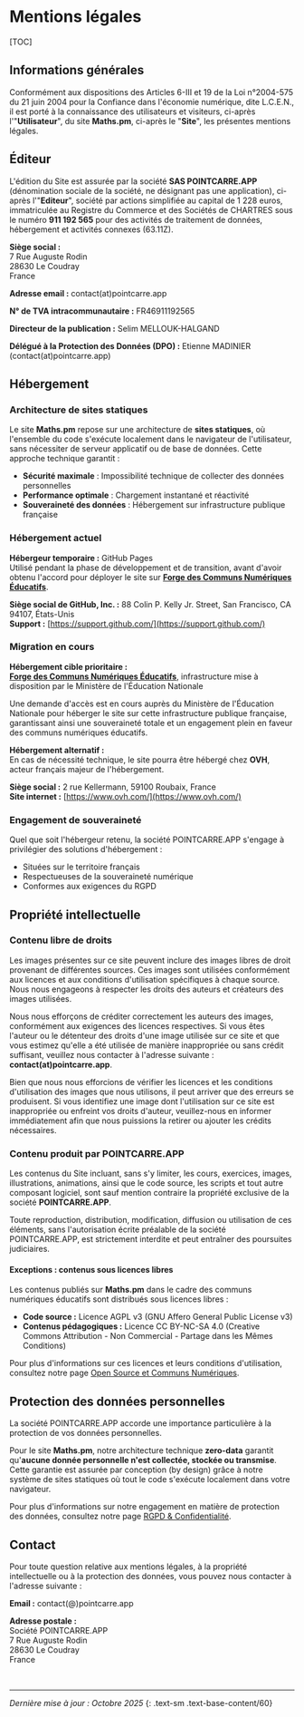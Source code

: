 # Mentions légales

[TOC]

## Informations générales

Conformément aux dispositions des Articles 6-III et 19 de la Loi n°2004-575 du 21 juin 2004 pour la Confiance dans l'économie numérique, dite L.C.E.N., il est porté à la connaissance des utilisateurs et visiteurs, ci-après l'"**Utilisateur**", du site **Maths.pm**, ci-après le "**Site**", les présentes mentions légales.

## Éditeur

L'édition du Site est assurée par la société **SAS POINTCARRE.APP** (dénomination sociale de la société, ne désignant pas une application), ci-après l'"**Editeur**", société par actions simplifiée au capital de 1 228 euros, immatriculée au Registre du Commerce et des Sociétés de CHARTRES sous le numéro **911 192 565** pour des activités de traitement de données, hébergement et activités connexes (63.11Z).

**Siège social :**  
7 Rue Auguste Rodin  
28630 Le Coudray  
France

**Adresse email :** contact(at)pointcarre.app

**N° de TVA intracommunautaire :** FR46911192565

**Directeur de la publication :** Selim MELLOUK-HALGAND

**Délégué à la Protection des Données (DPO) :** Etienne MADINIER (contact(at)pointcarre.app)



## Hébergement

### Architecture de sites statiques

Le site **Maths.pm** repose sur une architecture de **sites statiques**, où l'ensemble du code s'exécute localement dans le navigateur de l'utilisateur, sans nécessiter de serveur applicatif ou de base de données. Cette approche technique garantit :

- **Sécurité maximale** : Impossibilité technique de collecter des données personnelles
- **Performance optimale** : Chargement instantané et réactivité
- **Souveraineté des données** : Hébergement sur infrastructure publique française


### Hébergement actuel

**Hébergeur temporaire :** GitHub Pages  
Utilisé pendant la phase de développement et de transition, avant d'avoir obtenu l'accord pour déployer le site sur **[Forge des Communs Numériques Éducatifs](https://docs.forge.apps.education.fr/)**.

**Siège social de GitHub, Inc. :** 88 Colin P. Kelly Jr. Street, San Francisco, CA 94107, États-Unis  
**Support :** [https://support.github.com/](https://support.github.com/)


### Migration en cours

**Hébergement cible prioritaire :**  
**[Forge des Communs Numériques Éducatifs](https://docs.forge.apps.education.fr/)**, infrastructure mise à disposition par le Ministère de l'Éducation Nationale

Une demande d'accès est en cours auprès du Ministère de l'Éducation Nationale pour héberger le site sur cette infrastructure publique française, garantissant ainsi une souveraineté totale et un engagement plein en faveur des communs numériques éducatifs.

**Hébergement alternatif :**  
En cas de nécessité technique, le site pourra être hébergé chez **OVH**, acteur français majeur de l'hébergement.

**Siège social :** 2 rue Kellermann, 59100 Roubaix, France  
**Site internet :** [https://www.ovh.com/](https://www.ovh.com/)


### Engagement de souveraineté

Quel que soit l'hébergeur retenu, la société POINTCARRE.APP s'engage à privilégier des solutions d'hébergement :

- Situées sur le territoire français
- Respectueuses de la souveraineté numérique
- Conformes aux exigences du RGPD


## Propriété intellectuelle

### Contenu libre de droits

Les images présentes sur ce site peuvent inclure des images libres de droit provenant de différentes sources. Ces images sont utilisées conformément aux licences et aux conditions d'utilisation spécifiques à chaque source. Nous nous engageons à respecter les droits des auteurs et créateurs des images utilisées.

Nous nous efforçons de créditer correctement les auteurs des images, conformément aux exigences des licences respectives. Si vous êtes l'auteur ou le détenteur des droits d'une image utilisée sur ce site et que vous estimez qu'elle a été utilisée de manière inappropriée ou sans crédit suffisant, veuillez nous contacter à l'adresse suivante : **contact(at)pointcarre.app**.

Bien que nous nous efforcions de vérifier les licences et les conditions d'utilisation des images que nous utilisons, il peut arriver que des erreurs se produisent. Si vous identifiez une image dont l'utilisation sur ce site est inappropriée ou enfreint vos droits d'auteur, veuillez-nous en informer immédiatement afin que nous puissions la retirer ou ajouter les crédits nécessaires.


### Contenu produit par POINTCARRE.APP

Les contenus du Site incluant, sans s'y limiter, les cours, exercices, images, illustrations, animations, ainsi que le code source, les scripts et tout autre composant logiciel, sont sauf mention contraire la propriété exclusive de la société **POINTCARRE.APP**. 

Toute reproduction, distribution, modification, diffusion ou utilisation de ces éléments, sans l'autorisation écrite préalable de la société POINTCARRE.APP, est strictement interdite et peut entraîner des poursuites judiciaires.

#### Exceptions : contenus sous licences libres

Les contenus publiés sur **Maths.pm** dans le cadre des communs numériques éducatifs sont distribués sous licences libres :

- **Code source :** Licence AGPL v3 (GNU Affero General Public License v3)
- **Contenus pédagogiques :** Licence CC BY-NC-SA 4.0 (Creative Commons Attribution - Non Commercial - Partage dans les Mêmes Conditions)

Pour plus d'informations sur ces licences et leurs conditions d'utilisation, consultez notre page [Open Source et Communs Numériques](3_open_source.md).


## Protection des données personnelles

La société POINTCARRE.APP accorde une importance particulière à la protection de vos données personnelles. 

Pour le site **Maths.pm**, notre architecture technique **zero-data** garantit qu'**aucune donnée personnelle n'est collectée, stockée ou transmise**. Cette garantie est assurée par conception (by design) grâce à notre système de sites statiques où tout le code s'exécute localement dans votre navigateur.

Pour plus d'informations sur notre engagement en matière de protection des données, consultez notre page [RGPD & Confidentialité](5_rgpd.md).


## Contact

Pour toute question relative aux mentions légales, à la propriété intellectuelle ou à la protection des données, vous pouvez nous contacter à l'adresse suivante :

**Email :** contact(@)pointcarre.app

**Adresse postale :**  
Société POINTCARRE.APP  
7 Rue Auguste Rodin  
28630 Le Coudray  
France

&nbsp;

---

*Dernière mise à jour : Octobre 2025*
{: .text-sm .text-base-content/60}


